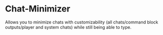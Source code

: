 # Chat-Minimizer
Allows you to minimize chats with customizability (all chats/command block outputs/player and system chats) while still being able to type.
